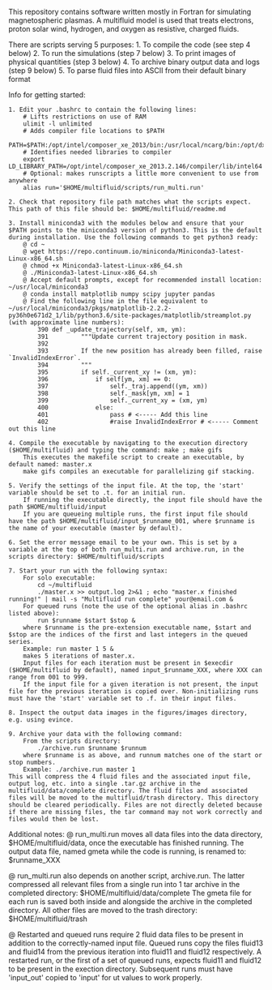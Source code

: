 This repository contains software written mostly in Fortran for simulating magnetospheric plasmas. A multifluid model is used that treats electrons, proton solar wind, hydrogen, and oxygen as resistive, charged fluids.

There are scripts serving 5 purposes:
	1. To compile the code (see step 4 below)
	2. To run the simulations (step 7 below)
	3. To print images of physical quantities (step 3 below)
	4. To archive binary output data and logs (step 9 below)
	5. To parse fluid files into ASCII from their default binary format

Info for getting started:

	1. Edit your .bashrc to contain the following lines:
		# Lifts restrictions on use of RAM
		ulimit -l unlimited
		# Adds compiler file locations to $PATH
		PATH=$PATH:/opt/intel/composer_xe_2013/bin:/usr/local/ncarg/bin:/opt/dx/bin
		# Identifies needed libraries to compiler
		export LD_LIBRARY_PATH=/opt/intel/composer_xe_2013.2.146/compiler/lib/intel64
		# Optional: makes runscripts a little more convenient to use from anywhere
		alias run='$HOME/multifluid/scripts/run_multi.run'

	2. Check that repository file path matches what the scripts expect. This path of this file should be: $HOME/multifluid/readme.md

	3. Install miniconda3 with the modules below and ensure that your $PATH points to the miniconda3 version of python3. This is the default during installation. Use the following commands to get python3 ready:
		@ cd ~
		@ wget https://repo.continuum.io/miniconda/Miniconda3-latest-Linux-x86_64.sh
		@ chmod +x Miniconda3-latest-Linux-x86_64.sh
		@ ./Miniconda3-latest-Linux-x86_64.sh
		@ Accept default prompts, except for recommended install location: ~/usr/local/miniconda3
		@ conda install matplotlib numpy scipy jupyter pandas
		@ Find the following line in the file equivalent to ~/usr/local/miniconda3/pkgs/matplotlib-2.2.2-py36h0e671d2_1/lib/python3.6/site-packages/matplotlib/streamplot.py (with approximate line numbers):
			390 def _update_trajectory(self, xm, ym):
			391         """Update current trajectory position in mask.
			392 
			393         If the new position has already been filled, raise `InvalidIndexError`.
			394         """
			395         if self._current_xy != (xm, ym):
			396             if self[ym, xm] == 0:
			397                 self._traj.append((ym, xm))
			398                 self._mask[ym, xm] = 1
			399                 self._current_xy = (xm, ym)
			400             else:
			401                 pass # <----- Add this line
			402                 #raise InvalidIndexError # <----- Comment out this line

	4. Compile the executable by navigating to the execution directory ($HOME/multifluid) and typing the command: make ; make gifs
		This executes the makefile script to create an executable, by default named: master.x
		make gifs compiles an executable for parallelizing gif stacking.

	5. Verify the settings of the input file. At the top, the 'start' variable should be set to .t. for an initial run.
		If running the executable directly, the input file should have the path $HOME/multifluid/input
		If you are queueing multiple runs, the first input file should have the path $HOME/multifluid/input_$runname_001, where $runname is the name of your executable (master by default).

	6. Set the error message email to be your own. This is set by a variable at the top of both run_multi.run and archive.run, in the scripts directory: $HOME/multifluid/scripts

	7. Start your run with the following syntax:
		For solo executable:
			cd ~/multifluid
			./master.x >> output.log 2>&1 ; echo "master.x finished running!" | mail -s "Multifluid run complete" your@email.com &
		For queued runs (note the use of the optional alias in .bashrc listed above):
			run $runname $start $stop &
		where $runname is the pre-extension executable name, $start and $stop are the indices of the first and last integers in the queued series.
		Example: run master 1 5 &
		makes 5 iterations of master.x.
		Input files for each iteration must be present in $execdir ($HOME/multifluid by default), named input_$runname_XXX, where XXX can range from 001 to 999.
		If the input file for a given iteration is not present, the input file for the previous iteration is copied over. Non-initializing runs must have the 'start' variable set to .f. in their input files.

	8. Inspect the output data images in the figures/images directory, e.g. using evince.
	
	9. Archive your data with the following command:
		From the scripts directory:
			./archive.run $runname $runnum
		where $runname is as above, and runnum matches one of the start or stop numbers.
		Example: ./archive.run master 1
	This will compress the 4 fluid files and the associated input file, output log, etc. into a single .tar.gz archive in the multifluid/data/complete directory. The fluid files and associated files will be moved to the multifluid/trash directory. This directory should be cleared periodically. Files are not directly deleted because if there are missing files, the tar command may not work correctly and files would then be lost.


Additional notes:
@ run_multi.run moves all data files into the data directory, $HOME/multifluid/data, once the executable has finished running.
	The output data file, named gmeta while the code is running, is renamed to: $runname_XXX

@ run_multi.run also depends on another script, archive.run. The latter compressed all relevant files from a single run into 1 tar archive in the completed directory: $HOME/multifluid/data/complete
	The gmeta file for each run is saved both inside and alongside the archive in the completed directory.
	All other files are moved to the trash directory: $HOME/multifluid/trash

@ Restarted and queued runs require 2 fluid data files to be present in addition to the correctly-named input file.
	Queued runs copy the files fluid13 and fluid14 from the previous iteration into fluid11 and fluid12 respectively.
	A restarted run, or the first of a set of queued runs, expects fluid11 and fluid12 to be present in the exection directory.
	Subsequent runs must have 'input_out' copied to 'input' for ut values to work properly.
